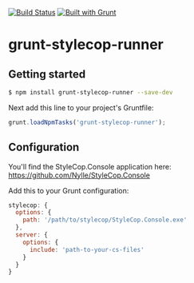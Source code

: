 [![Build Status](https://api.travis-ci.org/Nylle/grunt-stylecop-runner.png)](https://travis-ci.org/Nylle/grunt-stylecop-runner)
[![Built with Grunt](https://cdn.gruntjs.com/builtwith.png)](http://gruntjs.com/)

# grunt-stylecop-runner

## Getting started

```bash
$ npm install grunt-stylecop-runner --save-dev
```

Next add this line to your project's Gruntfile:

```js
grunt.loadNpmTasks('grunt-stylecop-runner');
```

## Configuration

You'll find the StyleCop.Console application here: https://github.com/Nylle/StyleCop.Console

Add this to your Grunt configuration:

```js
stylecop: {
  options: {
    path: '/path/to/stylecop/StyleCop.Console.exe'
  },
  server: {
    options: {
      include: 'path-to-your-cs-files'
    }
  }
}
```
